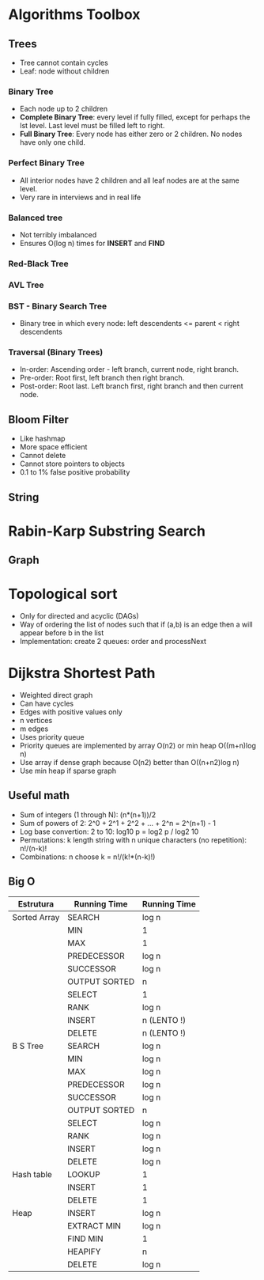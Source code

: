# Algorithms Toolbox

## Trees

* Tree cannot contain cycles
* Leaf: node without children

### Binary Tree 
* Each node up to 2 children
* __Complete Binary Tree__: every level if fully filled, except for perhaps the lst level. Last level must be filled left to right.
* __Full Binary Tree__: Every node has either zero or 2 children. No nodes have only one child.

### Perfect Binary Tree
* All interior nodes have 2 children and all leaf nodes are at the same level. 
* Very rare in interviews and in real life

### Balanced tree
* Not terribly imbalanced
* Ensures O(log n) times for **INSERT** and **FIND**

### Red-Black Tree

### AVL Tree

### BST - Binary Search Tree
* Binary tree in which every node: left descendents <= parent < right descendents 

### Traversal (Binary Trees)
* In-order: Ascending order - left branch, current node, right branch.
* Pre-order: Root first, left branch then right branch.
* Post-order: Root last. Left branch first, right branch and then current node.

## Bloom Filter
* Like hashmap
* More space efficient
* Cannot delete
* Cannot store pointers to objects
* 0.1 to 1% false positive probability

## String

# Rabin-Karp Substring Search

## Graph

# Topological sort
* Only for directed and acyclic (DAGs)
* Way of ordering the list of nodes such that if (a,b) is an edge then a will appear before b in the list
* Implementation: create 2 queues: order and processNext

# Dijkstra Shortest Path
* Weighted direct graph
* Can have cycles
* Edges with positive values only
* n vertices
* m edges
* Uses priority queue
* Priority queues are implemented by array O(n2) or min heap O((m+n)log n)
* Use array if dense graph because O(n2) better than O((n+n2)log n)
* Use min heap if sparse graph
 

## Useful math
* Sum of integers (1 through N): (n*(n+1))/2
* Sum of powers of 2: 2^0 + 2^1 + 2^2 + ... + 2^n = 2^(n+1) - 1
* Log base convertion: 2 to 10: log10 p = log2 p / log2 10
* Permutations: k length string with n unique characters (no repetition): n!/(n-k)!
* Combinations: n choose k = n!/(k!*(n-k)!) 

## Big O

| Estrutura   | Running Time | Running Time |
|-------------|--------------|--------------|
| Sorted Array| SEARCH       | log n        |
|             | MIN          | 1            |
|             | MAX          | 1            |
|             | PREDECESSOR  | log n        |
|             | SUCCESSOR    | log n        |
|             | OUTPUT SORTED| n            |
|             | SELECT       | 1            |
|             | RANK         | log n        |
|             | INSERT       | n (LENTO !)  |
|             | DELETE       | n (LENTO !)  |
| B S Tree    | SEARCH       | log n        |
|             | MIN          | log n        |
|             | MAX          | log n        |
|             | PREDECESSOR  | log n        |
|             | SUCCESSOR    | log n        |
|             | OUTPUT SORTED| n            |
|             | SELECT       | log n        |
|             | RANK         | log n        |
|             | INSERT       | log n        |
|             | DELETE       | log n        |
| Hash table  | LOOKUP       | 1            |
|             | INSERT       | 1            |
|             | DELETE       | 1            |
| Heap        | INSERT       | log n        |
|             | EXTRACT MIN  | log n        |
|             | FIND MIN     | 1            |
|             | HEAPIFY      | n            |
|             | DELETE       | log n        |